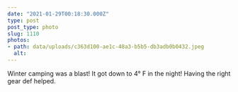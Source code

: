 ```yaml
---
date: "2021-01-29T00:18:30.000Z"
type: post 
post_type: photo
slug: 1110
photos: 
- path: data/uploads/c363d100-ae1c-48a3-b5b5-db3adb0b0432.jpeg
  alt: 
---
```

Winter camping was a blast! It got down to 4° F in the night! Having the right gear def helped. 

